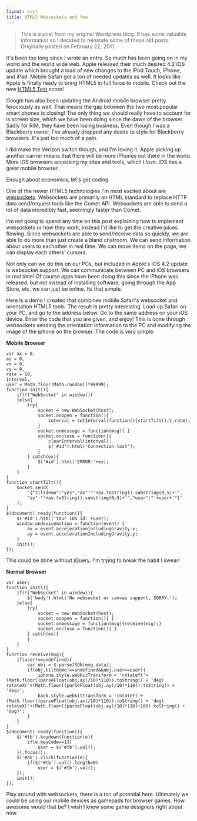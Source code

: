 ```yaml
---
layout: post
title: HTML5 Websockets and You
---
```


> This is a post from my original Wordpress blog. It has some valuable information so I decided to reinstate some of these old posts. Originally posted on February 22, 2011.

It's been too long since I wrote an entry. So much has been going on in my world and the world wide web. Apple released their much desired 4.2 iOS update which brought a load of new changes to the iPod Touch, iPhone, and iPad. Mobile Safari got a ton of needed updates as well. It looks like Apple is finally ready to bring HTML5 in full force to mobile. Check out the new <a href="http://html5test.com/" target="_blank">HTML5 Test</a> score!

Google has also been updating the Android mobile browser pretty ferociously as well. That means the gap between the two most popular smart phones is closing! The only thing we should really have to account for is screen size, which we have been doing since the dawn of the browser. Sadly for RIM, they have been losing business. Even though I was a Blackberry owner, I've already dropped any desire to style for Blackberry browsers. It's just too much of a pain.

I did make the Verizon switch though, and I'm loving it. Apple picking up another carrier means that there will be more iPhones out there in the world. More iOS browsers accessing my sites and tools, which I love. iOS has a great mobile browser.

Enough about economics, let's get coding.

One of the newer HTML5 technologies I'm most excited about are <a href="http://dev.w3.org/html5/websockets/" target="_blank">websockets</a>. Websockets are primarily an HTML standard to replace HTTP data send/request tools like the Comet API. Websockets are able to send a lot of data incredibly fast, seemingly faster than Comet.

I'm not going to spend any time on this post explaining how to implement websockets or how they work, instead I'd like to get the creative juices flowing. Since websockets are able to send/receive data so quickly, we are able to do more than just create a bland chatroom. We can send information about users to eachother in real time. We can move items on the page, we can display each others' cursors. 

Not only can we do this on our PCs, but included in Apple's iOS 4.2 update is websocket support. We can communicate between PC and iOS browsers in real time! Of course apps have been doing this since the iPhone was released, but not instead of installing software, going through the App Store, etc, we can just be online. Its that simple.

Here is a demo I created that combines mobile Safari's websocket and orientation HTML5 tools. The result is pretty interesting. Load up Safari on your PC, and go to the address below. Go to the same address on your iOS device. Enter the code that you are given, and enjoy! This is done through websockets sending the orientation information to the PC and modifying the image of the iphone on the browser. The code is very simple.

**Mobile Browser**

	var ax = 0,
	ay = 0,
	vx = 0,
	vy = 0,
	rate = 50,
	interval,
	user = Math.floor(Math.random()*99999);
	function init(){
		if(!("WebSocket" in window)){
		}else{
			try{
				socket = new WebSocket(host);		
				socket.onopen = function(){ 
					interval = setInterval(function(){startTilt();},rate);
				}
				socket.onmessage = function(msg){ }
				socket.onclose = function(){ 
					clearInterval(interval);
					$('#id').html('Connection lost');
				}
			} catch(ex){
				$('#id').html('ERROR:'+ex);
			}
		}
	}	
	function startTilt(){
		socket.send(
			'{"tiltdemo":"yes","ax":"'+ax.toString().substring(0,5)+'",
			"ay":"'+ay.toString().substring(0,5)+'","user":"'+user+'"}'
		);
	}	
	$(document).ready(function(){
		$('#id').html('Your iOS id:'+user);
		window.ondevicemotion = function(event) {
			ax = event.accelerationIncludingGravity.x;
			ay = event.accelerationIncludingGravity.y;			
		}
		init();
	});

This could be done without jQuery. I'm trying to break the habit I swear!

**Normal Browser**

	var user;
	function init(){
		if(!("WebSocket" in window)){
			$('body').html('No websocket or canvas support, SORRY.');
		}else{
			try{
				socket = new WebSocket(host);		
				socket.onopen = function(){ }
				socket.onmessage = function(msg){receive(msg);}
				socket.onclose = function(){ }
			} catch(ex){				
			}
		}
	}
	function receive(msg){
		if(user!==undefined){
			var obj = $.parseJSON(msg.data);
			if(obj.tiltdemo!==undefined&&obj.user==user){
				iphone.style.webkitTransform = 'rotateY('+(Math.floor((parseFloat(obj.ax)/10)*110)).toString() + 'deg) rotateX('+(Math.floor((parseFloat(obj.ay)/10)*110)).toString() + 'deg)';
				back.style.webkitTransform = 'rotateY('+(Math.floor((parseFloat(obj.ax)/10)*110)).toString() + 'deg) rotateX('+(Math.floor((parseFloat(obj.ay)/10)*110)+180).toString() + 'deg)';
			}
		}
	}
	$(document).ready(function(){
		$('#tb').keydown(function(e){
			if(e.keyCode==13)
				user = $('#tb').val();
		}).focus();
		$('#ok').click(function(e){
			if($('#tb').val().length>0)
				user = $('#tb').val();
		});
		init();
	});

Play around with websockets, there is a ton of potential here. Ultimately we could be using our mobile devices as gamepads for browser games. How awesome would that be? I wish I knew some game designers right about now.
